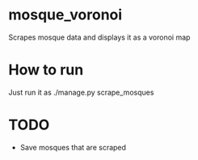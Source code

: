 # mosque_voronoi
Scrapes mosque data and displays it as a voronoi map

# How to run
Just run it as ./manage.py scrape_mosques

# TODO

 * Save mosques that are scraped
